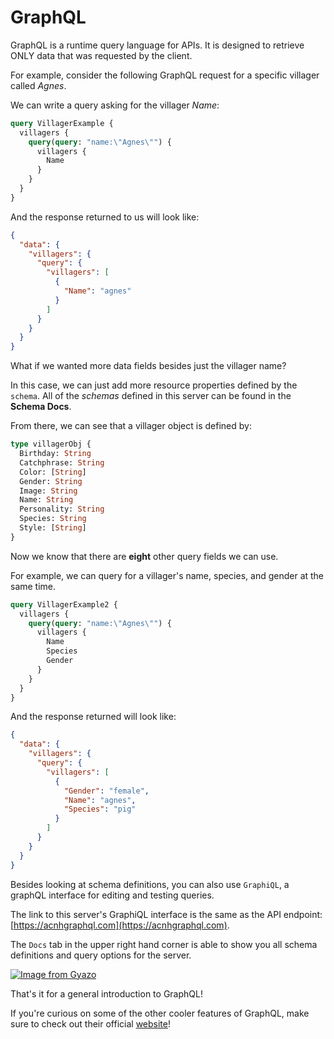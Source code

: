 # GraphQL

GraphQL is a runtime query language for APIs. It is designed to retrieve ONLY data that was requested by the client.

For example, consider the following GraphQL request for a specific villager called _Agnes_.

We can write a query asking for the villager _Name_:

```graphql
query VillagerExample {
  villagers {
    query(query: "name:\"Agnes\"") {
      villagers {
        Name
      }
    }
  }
}
```

And the response returned to us will look like:

```json
{
  "data": {
    "villagers": {
      "query": {
        "villagers": [
          {
            "Name": "agnes"
          }
        ]
      }
    }
  }
}
```

What if we wanted more data fields besides just the villager name?

In this case, we can just add more resource properties defined by the `schema`. All of the _schemas_ defined in this server can be found in the **Schema Docs**.

From there, we can see that a villager object is defined by:

```graphql
type villagerObj {
  Birthday: String
  Catchphrase: String
  Color: [String]
  Gender: String
  Image: String
  Name: String
  Personality: String
  Species: String
  Style: [String]
}
```

Now we know that there are **eight** other query fields we can use.

For example, we can query for a villager's name, species, and gender at the same time.

```graphql
query VillagerExample2 {
  villagers {
    query(query: "name:\"Agnes\"") {
      villagers {
        Name
        Species
        Gender
      }
    }
  }
}
```

And the response returned will look like:

```json
{
  "data": {
    "villagers": {
      "query": {
        "villagers": [
          {
            "Gender": "female",
            "Name": "agnes",
            "Species": "pig"
          }
        ]
      }
    }
  }
}
```

Besides looking at schema definitions, you can also use `GraphiQL`, a graphQL interface for editing and testing queries.

The link to this server's GraphiQL interface is the same as the API endpoint: [https://acnhgraphql.com](https://acnhgraphql.com).

The `Docs` tab in the upper right hand corner is able to show you all schema definitions and query options for the server.

[![Image from Gyazo](https://i.gyazo.com/1e66cd80b5c2f693a41f5ec786615ad7.png)](https://gyazo.com/1e66cd80b5c2f693a41f5ec786615ad7)

That's it for a general introduction to GraphQL!

If you're curious on some of the other cooler features of GraphQL, make sure to check out their official [website](https://graphql.org/)!
